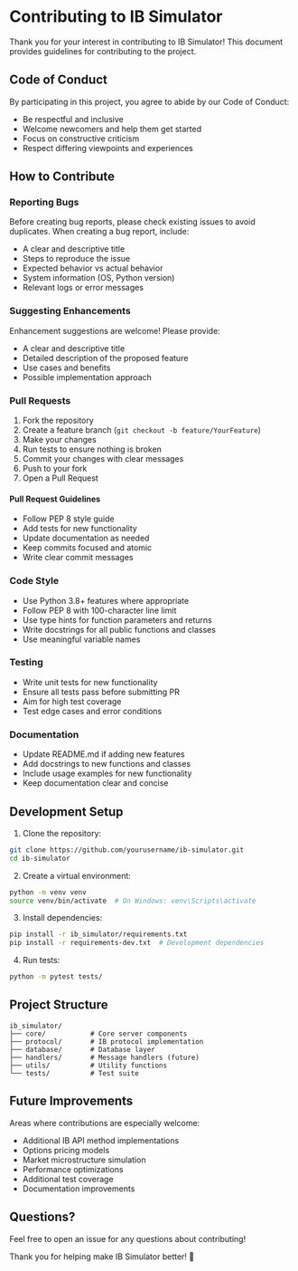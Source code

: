 # Contributing to IB Simulator

Thank you for your interest in contributing to IB Simulator! This document provides guidelines for contributing to the project.

## Code of Conduct

By participating in this project, you agree to abide by our Code of Conduct:
- Be respectful and inclusive
- Welcome newcomers and help them get started
- Focus on constructive criticism
- Respect differing viewpoints and experiences

## How to Contribute

### Reporting Bugs

Before creating bug reports, please check existing issues to avoid duplicates. When creating a bug report, include:

- A clear and descriptive title
- Steps to reproduce the issue
- Expected behavior vs actual behavior
- System information (OS, Python version)
- Relevant logs or error messages

### Suggesting Enhancements

Enhancement suggestions are welcome! Please provide:

- A clear and descriptive title
- Detailed description of the proposed feature
- Use cases and benefits
- Possible implementation approach

### Pull Requests

1. Fork the repository
2. Create a feature branch (`git checkout -b feature/YourFeature`)
3. Make your changes
4. Run tests to ensure nothing is broken
5. Commit your changes with clear messages
6. Push to your fork
7. Open a Pull Request

#### Pull Request Guidelines

- Follow PEP 8 style guide
- Add tests for new functionality
- Update documentation as needed
- Keep commits focused and atomic
- Write clear commit messages

### Code Style

- Use Python 3.8+ features where appropriate
- Follow PEP 8 with 100-character line limit
- Use type hints for function parameters and returns
- Write docstrings for all public functions and classes
- Use meaningful variable names

### Testing

- Write unit tests for new functionality
- Ensure all tests pass before submitting PR
- Aim for high test coverage
- Test edge cases and error conditions

### Documentation

- Update README.md if adding new features
- Add docstrings to new functions and classes
- Include usage examples for new functionality
- Keep documentation clear and concise

## Development Setup

1. Clone the repository:
```bash
git clone https://github.com/yourusername/ib-simulator.git
cd ib-simulator
```

2. Create a virtual environment:
```bash
python -m venv venv
source venv/bin/activate  # On Windows: venv\Scripts\activate
```

3. Install dependencies:
```bash
pip install -r ib_simulator/requirements.txt
pip install -r requirements-dev.txt  # Development dependencies
```

4. Run tests:
```bash
python -m pytest tests/
```

## Project Structure

```
ib_simulator/
├── core/           # Core server components
├── protocol/       # IB protocol implementation
├── database/       # Database layer
├── handlers/       # Message handlers (future)
├── utils/          # Utility functions
└── tests/          # Test suite
```

## Future Improvements

Areas where contributions are especially welcome:

- Additional IB API method implementations
- Options pricing models
- Market microstructure simulation
- Performance optimizations
- Additional test coverage
- Documentation improvements

## Questions?

Feel free to open an issue for any questions about contributing!

Thank you for helping make IB Simulator better! 🚀